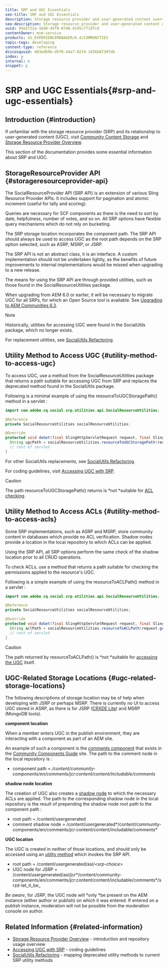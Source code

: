 ```yaml
---
title: SRP and UGC Essentials
seo-title: SRP and UGC Essentials
description: Storage resource provider and user-generated content overview
seo-description: Storage resource provider and user-generated content overview
uuid: 9da1f22a-16d6-45f8-8746-d145c771dfcd
contentOwner: msm-service
products: SG_EXPERIENCEMANAGER/6.4/COMMUNITIES
topic-tags: developing
content-type: reference
discoiquuid: d83edb9b-d5f0-44a7-82f4-1d26b8738fdb
index: y
internal: n
snippet: y
---
```


# SRP and UGC Essentials{#srp-and-ugc-essentials}

## Introduction {#introduction}

If unfamiliar with the storage resource provider (SRP) and its relationship to user-generated content (UGC), visit [Community Content Storage](../../communities/using/working-with-srp.md) and [Storage Resource Provider Overview](../../communities/using/srp.md).

This section of the documentation provides some essential information about SRP and UGC.

## StorageResourceProvider API {#storageresourceprovider-api}

The SocialResourceProvider API (SRP API) is an extension of various Sling Resource Provider APIs. It includes support for pagination and atomic increment (useful for tally and scoring).

Queries are necessary for SCF components as there is the need to sort by date, helpfulness, number of votes, and so on. All SRP options have flexible query mechanisms which do not rely on bucketing.

The SRP storage location incorporates the component path. The SRP API should always be used to access UGC as the root path depends on the SRP option selected, such as ASRP, MSRP, or JSRP.

The SRP API is not an abstract class, it is an interface. A custom implementation should not be undertaken lightly, as the benefits of future improvements to internal implementations would be missed when upgrading to a new release.

The means for using the SRP API are through provided utilities, such as those found in the SocialResourceUtilities package.

When upgrading from AEM 6.0 or earlier, it will be necessary to migrate UGC for all SRPs, for which an Open Source tool is available. See [Upgrading to AEM Communities 6.3](../../communities/using/upgrade.md).

>[!NOTE]
>
>Historically, utilities for accessing UGC were found in the SocialUtils package, which no longer exists.
>
>For replacement utilities, see [SocialUtils Refactoring](../../communities/using/socialutils.md).

## Utility Method to Access UGC {#utility-method-to-access-ugc}

To access UGC, use a method from the SocialResourceUtilities package that returns a path suitable for accessing UGC from SRP and replaces the deprecated method found in the SocialUtils package.

Following is a minimal example of using the resourceToUGCStoragePath() method in a servlet :

```java
import com.adobe.cq.social.srp.utilities.api.SocialResourceUtilities;

@Reference
private SocialResourceUtilities socialResourceUtilities;

@Override
protected void doGet(final SlingHttpServletRequest request, final SlingHttpServletResponse response) throws ServletException, IOException {
  String ugcPath = socialResourceUtilities.resourceToUGCStoragePath(request.getResource());
  // rest of servlet
}
```

For other SocialUtils replacements, see [SocialUtils Refactoring](../../communities/using/socialutils.md).

For coding guidelines, visit [Accessing UGC with SRP](../../communities/using/accessing-ugc-with-srp.md).

>[!CAUTION]
>
>The path resourceToUGCStoragePath() returns is *not *suitable for [ACL checking](../../communities/using/srp.md#for-access-control-acls).

## Utility Method to Access ACLs {#utility-method-to-access-acls}

Some SRP implementations, such as ASRP and MSRP, store community content in databases which provide no ACL verification. Shadow nodes provide a location in the local repository to which ACLs can be applied.

Using the SRP API, all SRP options perform the same check of the shadow location prior to all CRUD operations.

To check ACLs, use a method that returns a path suitable for checking the permissions applied to the resource's UGC.

Following is a simple example of using the resourceToACLPath() method in a servlet :

```java
import com.adobe.cq.social.srp.utilities.api.SocialResourceUtilities;

@Reference
private SocialResourceUtilities socialResourceUtilities;

@Override
protected void doGet(final SlingHttpServletRequest request, final SlingHttpServletResponse response) throws ServletException, IOException {
  String aclPath = socialResourceUtilities.resourceToACLPath(request.getResource());
  // rest of servlet
}
```

>[!CAUTION]
>
>The path returned by resourceToACLPath() is *not *suitable for [accessing the UGC](#utility-method-to-access-acls) itself.

## UGC-Related Storage Locations {#ugc-related-storage-locations}

The following descriptions of storage location may be of help when developing with JSRP or perhaps MSRP. There is currently no UI to access UGC stored in ASRP, as there is for JSRP ([CRXDE Lite](../../sites/developing/using/developing-with-crxde-lite.md)) and MSRP (MongoDB tools).

**component location**

When a member enters UGC in the publish environment, they are interacting with a component as part of an AEM site.

An example of such a component is the [comments component](http://localhost:4502/content/community-components/en/comments.html) that exists in the [Community Components Guide](../../communities/using/components-guide.md) site. The path to the comment node in the local repository is :

* component path = */content/community-components/en/comments/jcr:content/content/includable/comments*

**shadow node location**

The creation of UGC also creates a [shadow node](../../communities/using/srp.md#about-shadow-nodes-in-jcr) to which the necessary ACLs are applied. The path to the corresponding shadow node in the local repository is the result of prepending the shadow node root path to the component path :

* root path = /content/usergenerated
* comment shadow node = /content/usergenerated*/content/community-components/en/comments/jcr:content/content/includable/comments*

**UGC location**

The UGC is created in neither of those locations, and should only be accessed using an [utility method](#utility-method-to-access-ugc) which invokes the SRP API.

* root path = /content/usergenerated/asi/*&lt;srp-choice&gt;*
* UGC node for JSRP = /content/usergenerated/asi/jcr*/content/community-components/en/comments/jcr:content/content/includable/comments*/srzd-let_it_be_

*Be aware*, for JSRP, the UGC node will *only *be present on the AEM instance (either author or publish) on which it was entered. If entered on a publish instance, moderation will not be possible from the moderation console on author.

## Related Information {#related-information}

* [Storage Resource Provider Overview](../../communities/using/srp.md) - introduction and repository usage overview
* [Accessing UGC with SRP](../../communities/using/accessing-ugc-with-srp.md) - coding guidelines
* [SocialUtils Refactoring](../../communities/using/socialutils.md) - mapping deprecated utility methods to current SRP utility methods

